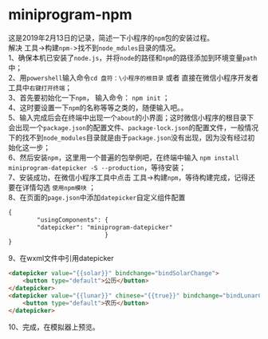 # miniprogram-npm
这是2019年2月13日的记录，简述一下小程序的`npm`包的安装过程。<br>
解决  工具->构建`npm-`>找不到`node_mdules`目录的情况。<br>
1、确保本机已安装了`node.js`，并将``node``的路径和`npm`的路径添加到环境变量`path`中；<br>
2、用`powershell`输入命令`cd 盘符：\小程序的根目录`  或者  直接在微信小程序开发者工具中`右键打开终端`；<br>
3、首先要初始化一下`npm`， 输入命令： `npm init` ；<br>
4、这时要设置一下`npm`的名称等等之类的，随便输入吧。。<br>
5、输入完成后会在终端中出现一个`about`的小界面；这时微信小程序的根目录下会出现一个`package.json`的配置文件、`package-lock.json`的配置文件，一般情况下的找不到`node_modules`目录就是由于`package.json`没有出现，因为没有经过初始化这一步；<br>
6、然后安装`npm`，这里用一个普遍的包举例吧，在终端中输入 `npm install miniprogram-datepicker -S --production`，等待安装；<br>
7、安装成功，在微信小程序工具中点击 工具->构建`npm`，等待构建完成，记得还要在详情勾选 `使用npm模块` ；<br>
8、在页面的`page.json`中添加`datepicker`自定义组件配置
```html
{
        "usingComponents": {
        "datepicker": "miniprogram-datepicker"
                           }
}
```
9、在wxml文件中引用datepicker
```html
<datepicker value="{{solar}}" bindchange="bindSolarChange">
    <button type="default">公历</button>
</datepicker>
<datepicker value="{{lunar}}" chinese="{{true}}" bindchange="bindLunarChange" picker-class="weui-btn">
    <button type="default">农历</button>
</datepicker>
```
10、完成，在模拟器上预览。
